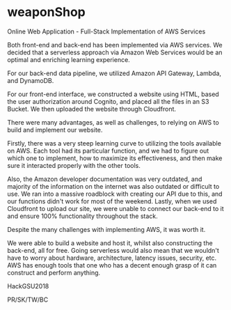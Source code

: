 # weaponShop
Online Web Application - Full-Stack Implementation of AWS Services

Both front-end and back-end has been implemented via AWS services. We decided that a serverless approach via Amazon Web Services would be an optimal and enriching learning experience. 

For our back-end data pipeline, we utilized Amazon API Gateway, Lambda, and DynamoDB.

For our front-end interface, we constructed a website using HTML, based the user authorization around Cognito, and placed all the files in an S3 Bucket. We then uploaded the website through Cloudfront.

There were many advantages, as well as challenges, to relying on AWS to build and implement our website.

Firstly, there was a very steep learning curve to utilizing the tools available on AWS. Each tool had its particular function, and we had to figure out which one to implement, how to maximize its effectiveness, and then make sure it interacted properly with the other tools. 

Also, the Amazon developer documentation was very outdated, and majority of the information on the internet was also outdated or difficult to use. We ran into a massive roadblock with creating our API due to this, and our functions didn't work for most of the weekend. Lastly, when we used Cloudfront to upload our site, we were unable to connect our back-end to it and ensure 100% functionality throughout the stack. 

Despite the many challenges with implementing AWS, it was worth it. 

We were able to build a website and host it, whilst also constructing the back-end, all for free. Going serverless would also mean that we wouldn't have to worry about hardware, architecture, latency issues, security, etc. AWS has enough tools that one who has a decent enough grasp of it can construct and perform anything. 

HackGSU2018

PR/SK/TW/BC
